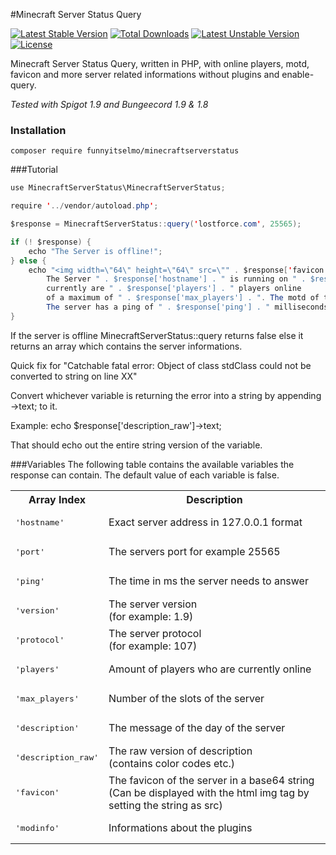 #Minecraft Server Status Query

[![Latest Stable Version](https://poser.pugx.org/funnyitselmo/minecraftserverstatus/v/stable)](https://packagist.org/packages/funnyitselmo/minecraftserverstatus) [![Total Downloads](https://poser.pugx.org/funnyitselmo/minecraftserverstatus/downloads)](https://packagist.org/packages/funnyitselmo/minecraftserverstatus) [![Latest Unstable Version](https://poser.pugx.org/funnyitselmo/minecraftserverstatus/v/unstable)](https://packagist.org/packages/funnyitselmo/minecraftserverstatus) [![License](https://poser.pugx.org/funnyitselmo/minecraftserverstatus/license)](https://packagist.org/packages/funnyitselmo/minecraftserverstatus)

Minecraft Server Status Query, written in PHP, with online players, motd, favicon and more server related informations without plugins and enable-query.

*Tested with Spigot 1.9 and Bungeecord 1.9 & 1.8*

### Installation
```
composer require funnyitselmo/minecraftserverstatus
```
###Tutorial
```Java
use MinecraftServerStatus\MinecraftServerStatus;

require '../vendor/autoload.php';

$response = MinecraftServerStatus::query('lostforce.com', 25565);

if (! $response) {
    echo "The Server is offline!";
} else {
    echo "<img width=\"64\" height=\"64\" src=\"" . $response['favicon'] . "\" /> <br>
		The Server " . $response['hostname'] . " is running on " . $response['version'] . " and is online,
		currently are " . $response['players'] . " players online
		of a maximum of " . $response['max_players'] . ". The motd of the server is '" . $response['description'] . "'.
		The server has a ping of " . $response['ping'] . " milliseconds.";
}
```
If the server is offline MinecraftServerStatus::query returns false else it returns an array which contains the server informations.

Quick fix for "Catchable fatal error: Object of class stdClass could not be converted to string on line XX"

Convert whichever variable is returning the error into a string by appending ->text; to it.

Example: echo $response['description_raw']->text;

That should echo out the entire string version of the variable.

###Variables
The following table contains the available variables the response can contain. The default value of each variable is false.

<table border="0">
<tr>
<th>Array Index</th>
<th>Description</th>
</tr>
<tr>
<td><pre>'hostname'</pre></td>
<td>Exact server address in 127.0.0.1 format</td>
</tr>
<tr>
<td><pre>'port'</pre></td>
<td>The servers port for example 25565</td>
</tr>
<tr>
<td><pre>'ping'</pre></td>
<td>The time in ms the server needs to answer</td>
</tr>
<tr>
<td><pre>'version'</pre></td>
<td>The server version <br>(for example: 1.9)</td>
</tr>
<tr>
<td><pre>'protocol'</pre></td>
<td>The server protocol <br>(for example: 107)</td>
</tr>
<tr>
<td><pre>'players'</pre></td>
<td>Amount of players who are currently online</td>
</tr>
<tr>
<td><pre>'max_players'</pre></td>
<td>Number of the slots of the server</td>
</tr>
<tr>
<td><pre>'description'</pre></td>
<td>The message of the day of the server </td>
</tr>
<tr>
<td><pre>'description_raw'</pre></td>
<td>The raw version of description <br>(contains color codes etc.)</td>
</tr>
<tr>
<td><pre>'favicon'</pre></td>
<td>The favicon of the server in a base64 string <br>(Can be displayed with the html img tag by setting the string as src)</td>
</tr>
<tr>
<td><pre>'modinfo'</pre></td>
<td>Informations about the plugins</td>
</tr>
</table>


